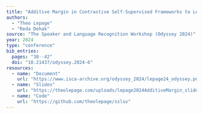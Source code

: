 ```yaml
---
title: "Additive Margin in Contrastive Self-Supervised Frameworks to Learn Discriminative Speaker Representations"
authors:
  - "Theo Lepage"
  - "Reda Dehak"
source: "The Speaker and Language Recognition Workshop (Odyssey 2024)"
year: 2024
type: "conference"
bib_entries:
  pages: "38--42"
  doi: "10.21437/odyssey.2024-6"
resources:
  - name: "Document"
    url: "https://www.isca-archive.org/odyssey_2024/lepage24_odyssey.pdf"
  - name: "Slides"
    url: "https://theolepage.com/uploads/lepage2024AdditiveMargin_slides.pdf"
  - name: "Code"
    url: "https://github.com/theolepage/sslsv"
---
```

